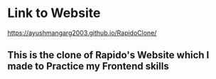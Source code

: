 # Link to Website
https://ayushmangarg2003.github.io/RapidoClone/

## This is the clone of Rapido's Website which I made to Practice my Frontend skills
